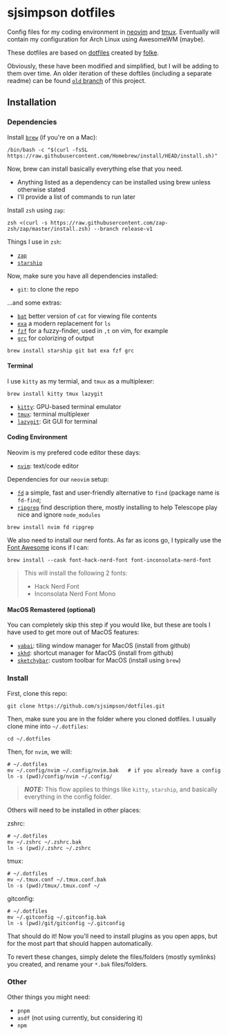 # sjsimpson dotfiles

Config files for my coding environment in [neovim](https://neovim.io) and [tmux](https://github.com/tmux/tmux/wiki).
Eventually will contain my configuration for Arch Linux using AwesomeWM (maybe).

These dotfiles are based on [dotfiles](https://github.com/folke/dot) created by [folke](https://github.com/folke).

Obviously, these have been modified and simplified, but I will be adding to them over time.
An older iteration of these doftiles (including a separate readme) can be found [`old` branch](https://github.com/sjsimpson/dotfiles/tree/old) of this project.

## Installation

### Dependencies

Install [`brew`](https://brew.sh/) (if you're on a Mac):

```shell
/bin/bash -c "$(curl -fsSL https://raw.githubusercontent.com/Homebrew/install/HEAD/install.sh)"
```

Now, brew can install basically everything else that you need.

- Anything listed as a dependency can be installed using brew unless otherwise stated
- I'll provide a list of commands to run later

Install `zsh` using `zap`:

```shell
zsh <(curl -s https://raw.githubusercontent.com/zap-zsh/zap/master/install.zsh) --branch release-v1
```

Things I use in `zsh`:

- [`zap`](https://github.com/zap-zsh/zap)
- [`starship`](https://starship.rs/)

Now, make sure you have all dependencies installed:

- `git`: to clone the repo

...and some extras:

- [`bat`](https://github.com/sharkdp/bat) better version of `cat` for viewing file contents
- [`exa`](https://the.exa.website) a modern replacement for `ls`
- [`fzf`](https://github.com/junegunn/fzf) for a fuzzy-finder, used in `,t` on vim, for example
- [`grc`](https://github.com/garabik/grc) for colorizing of output

```shell
brew install starship git bat exa fzf grc
```

#### Terminal

I use `kitty` as my termial, and `tmux` as a multiplexer:

```shell
brew install kitty tmux lazygit
```

- [`kitty`](https://sw.kovidgoyal.net/kitty/): GPU-based terminal emulator
- [`tmux`](https://github.com/tmux/tmux/wiki): terminal multiplexer
- [`lazygit`](https://github.com/jesseduffield/lazygit/): Git GUI for terminal

#### Coding Environment

Neovim is my prefered code editor these days:

- [`nvim`](https://neovim.io/): text/code editor

Dependencies for our `neovim` setup:

- [`fd`](https://github.com/sharkdp/fd) a simple, fast and user-friendly alternative to `find` (package name is `fd-find`;
- [`ripgrep`](https://github.com/BurntSushi/ripgrep) find description there, mostly installing to help Telescope play nice and ignore `node_modules`

```shell
brew install nvim fd ripgrep
```

We also need to install our nerd fonts. As far as icons go, I typically use the [Font Awesome](https://fontawesome.com/) icons if I can:

```shell
brew install --cask font-hack-nerd-font font-inconsolata-nerd-font
```

> This will install the following 2 fonts:
>
> - Hack Nerd Font
> - Inconsolata Nerd Font Mono

#### MacOS Remastered (optional)

You can completely skip this step if you would like, but these are tools I have used to get more out of MacOS features:

- [`yabai`](https://github.com/koekeishiya/yabai): tiling window manager for MacOS (install from github)
- [`skhd`](https://github.com/koekeishiya/skhd): shortcut manager for MacOS (install from github)
- [`sketchybar`](https://github.com/felixkratz/sketchybar): custom toolbar for MacOS (install using `brew`)

### Install

First, clone this repo:

```shell
git clone https://github.com/sjsimpson/dotfiles.git
```

Then, make sure you are in the folder where you cloned dotfiles. I usually clone mine into `~/.dotfiles`:

```shell
cd ~/.dotfiles
```

Then, for `nvim`, we will:

```shell
# ~/.dotfiles
mv ~/.config/nvim ~/.config/nvim.bak   # if you already have a config
ln -s (pwd)/config/nvim ~/.config/
```

> **_NOTE:_** This flow applies to things like `kitty`, `starship`, and basically everything in the config folder.

Others will need to be installed in other places:

zshrc:

```shell
# ~/.dotfiles
mv ~/.zshrc ~/.zshrc.bak
ln -s (pwd)/.zshrc ~/.zshrc
```

tmux:

```shell
# ~/.dotfiles
mv ~/.tmux.conf ~/.tmux.conf.bak
ln -s (pwd)/tmux/.tmux.conf ~/
```

gitconfig:

```shell
# ~/.dotfiles
mv ~/.gitconfig ~/.gitconfig.bak
ln -s (pwd)/git/gitconfig ~/.gitconfig
```

That should do it! Now you'll need to install plugins as you open apps, but for the most part that should happen automatically.

To revert these changes, simply delete the files/folders (mostly symlinks) you created, and rename your `*.bak` files/folders.

### Other

Other things you might need:

- `pnpm`
- `asdf` (not using currently, but considering it)
- `npm`
